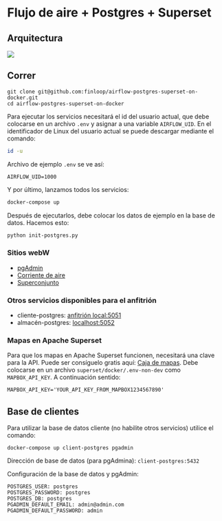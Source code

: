 # Flujo de aire + Postgres + Superset

## Arquitectura

![](docs/Architecture.png)

## Correr

    git clone git@github.com:finloop/airflow-postgres-superset-on-docker.git
    cd airflow-postgres-superset-on-docker

Para ejecutar los servicios necesitará el id del usuario actual, que debe colocarse
en un archivo `.env` y asignar a una variable `AIRFLOW_UID`. En el identificador de Linux del usuario actual
se puede descargar mediante el comando:

```sh
id -u
```

Archivo de ejemplo `.env` se ve así:

```text
AIRFLOW_UID=1000
```

Y por último, lanzamos todos los servicios:

```sh
docker-compose up
```

Después de ejecutarlos, debe colocar los datos de ejemplo en la base de datos. Hacemos esto:

```sh
python init-postgres.py
```

### Sitios webW

*   [pgAdmin](http://localhost:5050)
*   [Corriente de aire](http://localhost:5053)
*   [Superconjunto](http://localhost:5054)

### Otros servicios disponibles para el anfitrión

*   cliente-postgres: [anfitrión local:5051](\[localhost:5051])
*   almacén-postgres: [localhost:5052](\[localhost:5052])

### Mapas en Apache Superset

Para que los mapas en Apache Superset funcionen, necesitará una clave para la API. Puede ser
consíguelo gratis aquí: [Caja de mapas](www.mapbox.com/). Debe colocarse
en un archivo `superset/docker/.env-non-dev` como `MAPBOX_API_KEY`. A continuación
sentido:

```txt
MAPBOX_API_KEY='YOUR_API_KEY_FROM_MAPBOX1234567890'
```

## Base de clientes

Para utilizar la base de datos cliente (no habilite otros servicios) utilice el comando:

    docker-compose up client-postgres pgadmin

Dirección de base de datos (para pgAdmina): `client-postgres:5432`

Configuración de la base de datos y pgAdmin:

```text
POSTGRES_USER: postgres
POSTGRES_PASSWORD: postgres
POSTGRES_DB: postgres
PGADMIN_DEFAULT_EMAIL: admin@admin.com
PGADMIN_DEFAULT_PASSWORD: admin
```
